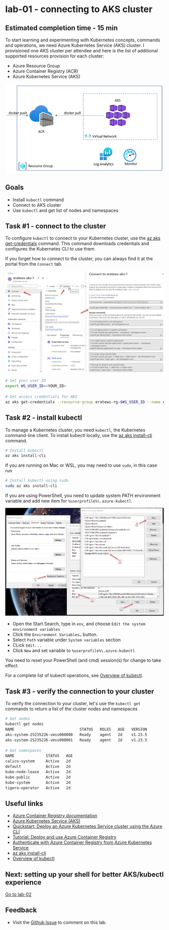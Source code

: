 # lab-01 - connecting to AKS cluster 

## Estimated completion time - 15 min

To start learning and experimenting with Kubernetes concepts, commands and operations, we need Azure Kubernetes Service (AKS) cluster. I provisioned one AKS cluster per attendee and here is the list of additional supported resources provision for each cluster: 

* Azure Resource Group
* Azure Container Registry (ACR)
* Azure Kubernetes Service (AKS)

![model](images/model.png)

## Goals

* Install `kubectl` command 
* Connect to AKS cluster
* Use `kubectl` and get list of nodes and namespaces

## Task #1 - connect to the cluster

To configure `kubectl` to connect to your Kubernetes cluster, use the [az aks get-credentials](https://docs.microsoft.com/en-us/cli/azure/aks?view=azure-cli-latest&WT.mc_id=AZ-MVP-5003837#az_aks_get_credentials) command. This command downloads credentials and configures the Kubernetes CLI to use them.

If you forget how to connect to the cluster, you can always find it at the portal from the `Connect` tab.

![aks-connect-from-portal](images/aks-connect-from-portal.png)

```bash
# Set your user ID
export WS_USER_ID=<YOUR_ID>

# Get access credentials for AKS
az aks get-credentials --resource-group eratews-rg-$WS_USER_ID --name eratews-aks-$WS_USER_ID
```

## Task #2 - install kubectl

To manage a Kubernetes cluster, you need `kubectl`, the Kubernetes command-line client. To install kubectl locally, use the [az aks install-cli](https://docs.microsoft.com/en-us/cli/azure/aks?view=azure-cli-latest&WT.mc_id=AZ-MVP-5003837#az_aks_install_cli) command. 

```bash
# Install kubectl
az aks install-cli
```

If you are running on Mac or WSL, you may need to use `sudo`, in this case run 

```bash
# Install kubectl using sudo
sudo az aks install-cli
```

If you are using PowerShell, you need to update system PATH environment variable and add new item for `%userprofile%\.azure-kubectl`. 

![env](images/env.png)

* Open the Start Search, type in `env`, and choose `Edit the system environment variables`
* Click the `Environment Variables…` button.
* Select `Path` variable under `System variables` section
* CLick `Edit...`
* Click `New` and set variable to `%userprofile%\.azure-kubectl`

You need to reset your PowerShell (and cmd) session(s) for change to take effect.

For a complete list of kubectl operations, see [Overview of kubectl](https://kubernetes.io/docs/reference/kubectl/overview/).


## Task #3 - verify the connection to your cluster

To verify the connection to your cluster, let's use the `kubectl get` commands to return a list of the cluster nodes and namespaces

```bash
# Get nodes
kubectl get nodes
NAME                             STATUS   ROLES   AGE   VERSION
aks-system-25235226-vmss000000   Ready    agent   2d    v1.23.5
aks-system-25235226-vmss000001   Ready    agent   2d    v1.23.5

# Get namespaces
NAME              STATUS   AGE
calico-system     Active   2d
default           Active   2d
kube-node-lease   Active   2d
kube-public       Active   2d
kube-system       Active   2d
tigera-operator   Active   2d
```

## Useful links

* [Azure Container Registry documentation](https://docs.microsoft.com/en-us/azure/container-registry/?WT.mc_id=AZ-MVP-5003837)
* [Azure Kubernetes Service (AKS)](https://docs.microsoft.com/en-us/azure/aks/?WT.mc_id=AZ-MVP-5003837)
* [Quickstart: Deploy an Azure Kubernetes Service cluster using the Azure CLI](https://docs.microsoft.com/en-us/azure/aks/kubernetes-walkthrough?WT.mc_id=AZ-MVP-5003837)
* [Tutorial: Deploy and use Azure Container Registry](https://docs.microsoft.com/en-us/azure/aks/tutorial-kubernetes-prepare-acr?WT.mc_id=AZ-MVP-5003837)
* [Authenticate with Azure Container Registry from Azure Kubernetes Service](https://docs.microsoft.com/en-us/azure/aks/cluster-container-registry-integration?WT.mc_id=AZ-MVP-5003837)
* [az aks install-cli](https://docs.microsoft.com/en-us/cli/azure/aks?view=azure-cli-latest?WT.mc_id=AZ-MVP-5003837#az_aks_install_cli)
* [Overview of kubectl](https://kubernetes.io/docs/reference/kubectl/overview/)

## Next: setting up your shell for better AKS/kubectl experience

[Go to lab-02](../lab-02/readme.md)

## Feedback

* Visit the [Github Issue](https://github.com/evgenyb/aks-workshops/issues/2) to comment on this lab. 

